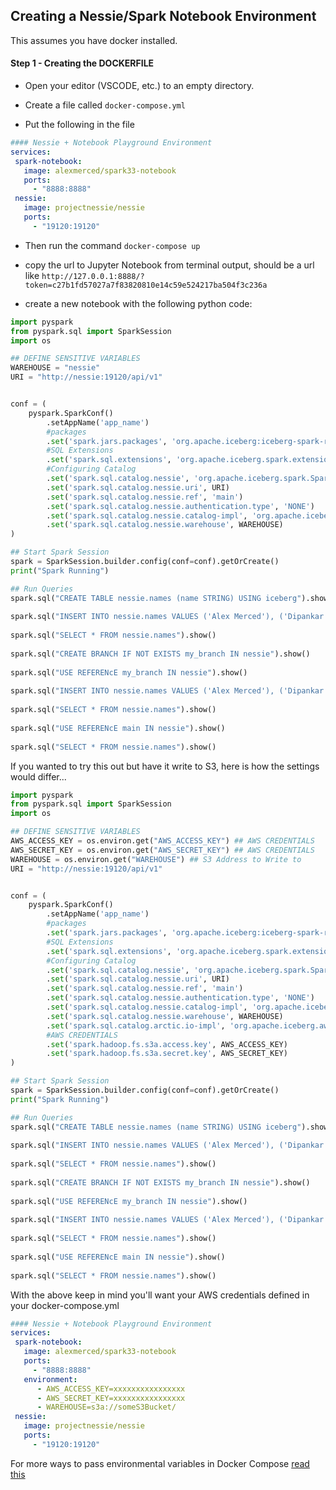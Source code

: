 ## Creating a Nessie/Spark Notebook Environment

This assumes you have docker installed.

#### Step 1 - Creating the DOCKERFILE

- Open your editor (VSCODE, etc.) to an empty directory.

- Create a file called `docker-compose.yml`

- Put the following in the file

```yml
#### Nessie + Notebook Playground Environment
services:
 spark-notebook:
   image: alexmerced/spark33-notebook
   ports:
     - "8888:8888"
 nessie:
   image: projectnessie/nessie
   ports:
     - "19120:19120"
```

- Then run the command `docker-compose up`

- copy the url to Jupyter Notebook from terminal output, should be a url like `http://127.0.0.1:8888/?token=c27b1fd57027a7f83820810e14c59e524217ba504f3c236a`

- create a new notebook with the following python code:

```py
import pyspark
from pyspark.sql import SparkSession
import os

## DEFINE SENSITIVE VARIABLES
WAREHOUSE = "nessie"
URI = "http://nessie:19120/api/v1"


conf = (
    pyspark.SparkConf()
        .setAppName('app_name')
  		#packages
        .set('spark.jars.packages', 'org.apache.iceberg:iceberg-spark-runtime-3.3_2.12:1.3.1,org.projectnessie.nessie-integrations:nessie-spark-extensions-3.3_2.12:0.67.0')
  		#SQL Extensions
        .set('spark.sql.extensions', 'org.apache.iceberg.spark.extensions.IcebergSparkSessionExtensions,org.projectnessie.spark.extensions.NessieSparkSessionExtensions')
  		#Configuring Catalog
        .set('spark.sql.catalog.nessie', 'org.apache.iceberg.spark.SparkCatalog')
        .set('spark.sql.catalog.nessie.uri', URI)
        .set('spark.sql.catalog.nessie.ref', 'main')
        .set('spark.sql.catalog.nessie.authentication.type', 'NONE')
        .set('spark.sql.catalog.nessie.catalog-impl', 'org.apache.iceberg.nessie.NessieCatalog')
        .set('spark.sql.catalog.nessie.warehouse', WAREHOUSE)
)

## Start Spark Session
spark = SparkSession.builder.config(conf=conf).getOrCreate()
print("Spark Running")

## Run Queries
spark.sql("CREATE TABLE nessie.names (name STRING) USING iceberg").show()
    
spark.sql("INSERT INTO nessie.names VALUES ('Alex Merced'), ('Dipankar Mazumdar'), ('Jason Huges')").show()
    
spark.sql("SELECT * FROM nessie.names").show()
    
spark.sql("CREATE BRANCH IF NOT EXISTS my_branch IN nessie").show()
    
spark.sql("USE REFERENcE my_branch IN nessie").show()
    
spark.sql("INSERT INTO nessie.names VALUES ('Alex Merced'), ('Dipankar Mazumdar'), ('Jason Huges')").show()
    
spark.sql("SELECT * FROM nessie.names").show()
    
spark.sql("USE REFERENcE main IN nessie").show() 
    
spark.sql("SELECT * FROM nessie.names").show()
```

If you wanted to try this out but have it write to S3, here is how the settings would differ...

```py
import pyspark
from pyspark.sql import SparkSession
import os

## DEFINE SENSITIVE VARIABLES
AWS_ACCESS_KEY = os.environ.get("AWS_ACCESS_KEY") ## AWS CREDENTIALS
AWS_SECRET_KEY = os.environ.get("AWS_SECRET_KEY") ## AWS CREDENTIALS
WAREHOUSE = os.environ.get("WAREHOUSE") ## S3 Address to Write to
URI = "http://nessie:19120/api/v1"


conf = (
    pyspark.SparkConf()
        .setAppName('app_name')
  		#packages
        .set('spark.jars.packages', 'org.apache.iceberg:iceberg-spark-runtime-3.3_2.12:1.2.0,org.projectnessie:nessie-spark-extensions-3.3_2.12:0.54.0,software.amazon.awssdk:bundle:2.17.178,software.amazon.awssdk:url-connection-client:2.17.178')
  		#SQL Extensions
        .set('spark.sql.extensions', 'org.apache.iceberg.spark.extensions.IcebergSparkSessionExtensions,org.projectnessie.spark.extensions.NessieSparkSessionExtensions')
  		#Configuring Catalog
        .set('spark.sql.catalog.nessie', 'org.apache.iceberg.spark.SparkCatalog')
        .set('spark.sql.catalog.nessie.uri', URI)
        .set('spark.sql.catalog.nessie.ref', 'main')
        .set('spark.sql.catalog.nessie.authentication.type', 'NONE')
        .set('spark.sql.catalog.nessie.catalog-impl', 'org.apache.iceberg.nessie.NessieCatalog')
        .set('spark.sql.catalog.nessie.warehouse', WAREHOUSE)
        .set('spark.sql.catalog.arctic.io-impl', 'org.apache.iceberg.aws.s3.S3FileIO')
  		#AWS CREDENTIALS
        .set('spark.hadoop.fs.s3a.access.key', AWS_ACCESS_KEY)
        .set('spark.hadoop.fs.s3a.secret.key', AWS_SECRET_KEY)
)

## Start Spark Session
spark = SparkSession.builder.config(conf=conf).getOrCreate()
print("Spark Running")

## Run Queries
spark.sql("CREATE TABLE nessie.names (name STRING) USING iceberg").show()
    
spark.sql("INSERT INTO nessie.names VALUES ('Alex Merced'), ('Dipankar Mazumdar'), ('Jason Huges')").show()
    
spark.sql("SELECT * FROM nessie.names").show()
    
spark.sql("CREATE BRANCH IF NOT EXISTS my_branch IN nessie").show()
    
spark.sql("USE REFERENcE my_branch IN nessie").show()
    
spark.sql("INSERT INTO nessie.names VALUES ('Alex Merced'), ('Dipankar Mazumdar'), ('Jason Huges')").show()
    
spark.sql("SELECT * FROM nessie.names").show()
    
spark.sql("USE REFERENcE main IN nessie").show() 
    
spark.sql("SELECT * FROM nessie.names").show()
```

With the above keep in mind you'll want your AWS credentials defined in your docker-compose.yml

```yml
#### Nessie + Notebook Playground Environment
services:
 spark-notebook:
   image: alexmerced/spark33-notebook
   ports:
     - "8888:8888"
   environment:
      - AWS_ACCESS_KEY=xxxxxxxxxxxxxxxx
      - AWS_SECRET_KEY=xxxxxxxxxxxxxxxx
      - WAREHOUSE=s3a://someS3Bucket/
 nessie:
   image: projectnessie/nessie
   ports:
     - "19120:19120"
```

For more ways to pass environmental variables in Docker Compose [read this](https://release.com/blog/how-to-set-docker-compose-environment-variables)
